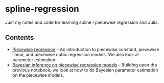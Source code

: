# spline-regression

Just my notes and code for learning spline / piecewise regression and Julia.

## Contents

- [Piecewise regression](piecewise%20regression.ipynb) - An introduction to piecewise constant, piecewise linear, and piecewise cubic regression models. We also look at parameter estimation.
- [Bayesian inference on piecewise regression models](piecewise_bayesian.ipynb) - Building upon the previous notebook, we look at how to do Bayesian parameter estimation on the piecewise models.